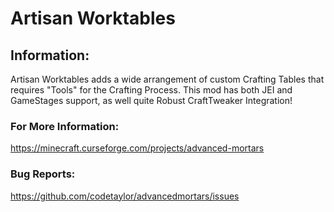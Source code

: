 # Artisan Worktables

## Information:
Artisan Worktables adds a wide arrangement of custom Crafting Tables that requires "Tools" for the Crafting Process.
This mod has both JEI and GameStages support, as well quite Robust CraftTweaker Integration!

### For More Information:
https://minecraft.curseforge.com/projects/advanced-mortars

### Bug Reports:
https://github.com/codetaylor/advancedmortars/issues